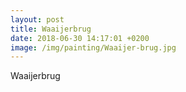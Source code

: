```yaml
---
layout: post
title: Waaijerbrug
date: 2018-06-30 14:17:01 +0200
image: /img/painting/Waaijer-brug.jpg
---
```


Waaijerbrug